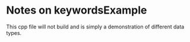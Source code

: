 # Notes on keywordsExample

This cpp file will not build and is simply a demonstration of different data types. 